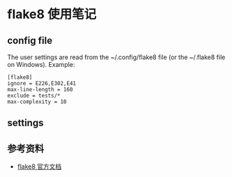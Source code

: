 # flake8 使用笔记

## config file

The user settings are read from the ~/.config/flake8 file (or the ~/.flake8 file on Windows). Example:

```text
[flake8]
ignore = E226,E302,E41
max-line-length = 160
exclude = tests/*
max-complexity = 10
```

## settings

## 参考资料

- [flake8 官方文档][1]

  [1]: https://flake8.pycqa.org/en/2.5.5/config.html
